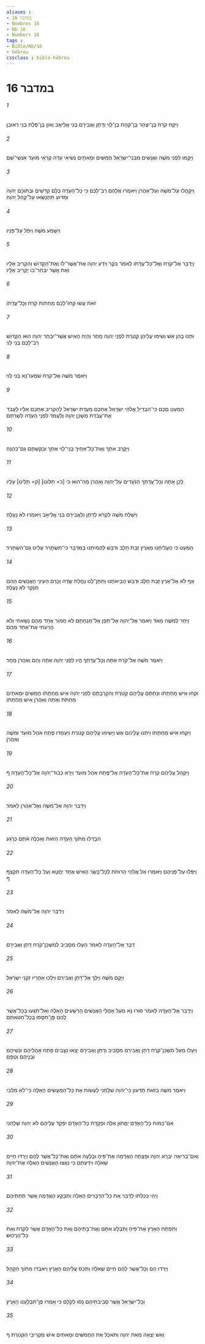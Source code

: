 ```yaml
---
aliases : 
- במדבר 16
- Nombres 16
- Nb 16
- Numbers 16
tags : 
- Bible/Nb/16
- hébreu
cssclass : bible-hébreu
---
```


# במדבר 16

###### 1
וַיִּקַּח קֹרַח בֶּן־יִצְהָר בֶּן־קְהָת בֶּן־לֵוִי וְדָתָן וַאֲבִירָם בְּנֵי אֱלִיאָב וְאֹון בֶּן־פֶּלֶת בְּנֵי רְאוּבֵן׃
###### 2
וַיָּקֻמוּ לִפְנֵי מֹשֶׁה וַאֲנָשִׁים מִבְּנֵי־יִשְׂרָאֵל חֲמִשִּׁים וּמָאתָיִם נְשִׂיאֵי עֵדָה קְרִאֵי מֹועֵד אַנְשֵׁי־שֵׁם׃
###### 3
וַיִּקָּהֲלוּ עַל־מֹשֶׁה וְעַל־אַהֲרֹן וַיֹּאמְרוּ אֲלֵהֶם רַב־לָכֶם כִּי כָל־הָעֵדָה כֻּלָּם קְדֹשִׁים וּבְתֹוכָם יְהוָה וּמַדּוּעַ תִּתְנַשְּׂאוּ עַל־קְהַל יְהוָה׃
###### 4
וַיִּשְׁמַע מֹשֶׁה וַיִּפֹּל עַל־פָּנָיו׃
###### 5
וַיְדַבֵּר אֶל־קֹרַח וְאֶל־כָּל־עֲדָתֹו לֵאמֹר בֹּקֶר וְיֹדַע יְהוָה אֶת־אֲשֶׁר־לֹו וְאֶת־הַקָּדֹושׁ וְהִקְרִיב אֵלָיו וְאֵת אֲשֶׁר יִבְחַר־בֹּו יַקְרִיב אֵלָיו׃
###### 6
זֹאת עֲשׂוּ קְחוּ־לָכֶם מַחְתֹּות קֹרַח וְכָל־עֲדָתֹו׃
###### 7
וּתְנוּ בָהֵן אֵשׁ וְשִׂימוּ עֲלֵיהֶן קְטֹרֶת לִפְנֵי יְהוָה מָחָר וְהָיָה הָאִישׁ אֲשֶׁר־יִבְחַר יְהוָה הוּא הַקָּדֹושׁ רַב־לָכֶם בְּנֵי לֵוִי׃
###### 8
וַיֹּאמֶר מֹשֶׁה אֶל־קֹרַח שִׁמְעוּ־נָא בְּנֵי לֵוִי׃
###### 9
הַמְעַט םִכֶּם כִּי־הִבְדִּיל אֱלֹהֵי יִשְׂרָאֵל אֶתְכֶם מֵעֲדַת יִשְׂרָאֵל לְהַקְרִיב אֶתְכֶם אֵלָיו לַעֲבֹד אֶת־עֲבֹדַת מִשְׁכַּן יְהוָה וְלַעֲמֹד לִפְנֵי הָעֵדָה לְשָׁרְתָם׃
###### 10
וַיַּקְרֵב אֹתְךָ וְאֶת־כָּל־אַחֶיךָ בְנֵי־לֵוִי אִתָּךְ וּבִקַּשְׁתֶּם גַּם־כְּהֻנָּה׃
###### 11
לָכֵן אַתָּה וְכָל־עֲדָתְךָ הַנֹּעָדִים עַל־יְהוָה וְאַהֲרֹן מַה־הוּא כִּי [כ= תִלֹּונוּ] [ק= תַלִּינוּ] עָלָיו׃
###### 12
וַיִּשְׁלַח מֹשֶׁה לִקְרֹא לְדָתָן וְלַאֲבִירָם בְּנֵי אֱלִיאָב וַיֹּאמְרוּ לֹא נַעֲלֶה׃
###### 13
הַמְעַט כִּי הֶעֱלִיתָנוּ מֵאֶרֶץ זָבַת חָלָב וּדְבַשׁ לַהֲמִיתֵנוּ בַּמִּדְבָּר כִּי־תִשְׂתָּרֵר עָלֵינוּ גַּם־הִשְׂתָּרֵר׃
###### 14
אַף לֹא אֶל־אֶרֶץ זָבַת חָלָב וּדְבַשׁ הֲבִיאֹתָנוּ וַתִּתֶּן־לָנוּ נַחֲלַת שָׂדֶה וָכָרֶם הַעֵינֵי הָאֲנָשִׁים הָהֵם תְּנַקֵּר לֹא נַעֲלֶה׃
###### 15
וַיִּחַר לְמֹשֶׁה מְאֹד וַיֹּאמֶר אֶל־יְהוָה אַל־תֵּפֶן אֶל־מִנְחָתָם לֹא חֲמֹור אֶחָד מֵהֶם נָשָׂאתִי וְלֹא הֲרֵעֹתִי אֶת־אַחַד מֵהֶם׃
###### 16
וַיֹּאמֶר מֹשֶׁה אֶל־קֹרַח אַתָּה וְכָל־עֲדָתְךָ הֱיוּ לִפְנֵי יְהוָה אַתָּה וָהֵם וְאַהֲרֹן מָחָר׃
###### 17
וּקְחוּ אִישׁ מַחְתָּתֹו וּנְתַתֶּם עֲלֵיהֶם קְטֹרֶת וְהִקְרַבְתֶּם לִפְנֵי יְהוָה אִישׁ מַחְתָּתֹו חֲמִשִּׁים וּמָאתַיִם מַחְתֹּת וְאַתָּה וְאַהֲרֹן אִישׁ מַחְתָּתֹו׃
###### 18
וַיִּקְחוּ אִישׁ מַחְתָּתֹו וַיִּתְּנוּ עֲלֵיהֶם אֵשׁ וַיָּשִׂימוּ עֲלֵיהֶם קְטֹרֶת וַיַּעַמְדוּ פֶּתַח אֹהֶל מֹועֵד וּמֹשֶׁה וְאַהֲרֹן׃
###### 19
וַיַּקְהֵל עֲלֵיהֶם קֹרַח אֶת־כָּל־הָעֵדָה אֶל־פֶּתַח אֹהֶל מֹועֵד וַיֵּרָא כְבֹוד־יְהוָה אֶל־כָּל־הָעֵדָה׃ ף
###### 20
וַיְדַבֵּר יְהוָה אֶל־מֹשֶׁה וְאֶל־אַהֲרֹן לֵאמֹר׃
###### 21
הִבָּדְלוּ מִתֹּוךְ הָעֵדָה הַזֹּאת וַאַכַלֶּה אֹתָם כְּרָגַע׃
###### 22
וַיִּפְּלוּ עַל־פְּנֵיהֶם וַיֹּאמְרוּ אֵל אֱלֹהֵי הָרוּחֹת לְכָל־בָּשָׂר הָאִישׁ אֶחָד יֶחֱטָא וְעַל כָּל־הָעֵדָה תִּקְצֹף׃ ף
###### 23
וַיְדַבֵּר יְהוָה אֶל־מֹשֶׁה לֵּאמֹר׃
###### 24
דַּבֵּר אֶל־הָעֵדָה לֵאמֹר הֵעָלוּ מִסָּבִיב לְמִשְׁכַּן־קֹרַח דָּתָן וַאֲבִירָם׃
###### 25
וַיָּקָם מֹשֶׁה וַיֵּלֶךְ אֶל־דָּתָן וַאֲבִירָם וַיֵּלְכוּ אַחֲרָיו זִקְנֵי יִשְׂרָאֵל׃
###### 26
וַיְדַבֵּר אֶל־הָעֵדָה לֵאמֹר סוּרוּ נָא מֵעַל אָהֳלֵי הָאֲנָשִׁים הָרְשָׁעִים הָאֵלֶּה וְאַל־תִּגְּעוּ בְּכָל־אֲשֶׁר לָהֶם פֶּן־תִּסָּפוּ בְּכָל־חַטֹּאתָם׃
###### 27
וַיֵּעָלוּ מֵעַל מִשְׁכַּן־קֹרֶח דָּתָן וַאֲבִירָם מִסָּבִיב וְדָתָן וַאֲבִירָם יָצְאוּ נִצָּבִים פֶּתַח אָהֳלֵיהֶם וּנְשֵׁיהֶם וּבְנֵיהֶם וְטַפָּם׃
###### 28
וַיֹּאמֶר מֹשֶׁה בְּזֹאת תֵּדְעוּן כִּי־יְהוָה שְׁלָחַנִי לַעֲשֹׂות אֵת כָּל־הַמַּעֲשִׂים הָאֵלֶּה כִּי־לֹא מִלִּבִּי׃
###### 29
אִם־כְּמֹות כָּל־הָאָדָם יְמֻתוּן אֵלֶּה וּפְקֻדַּת כָּל־הָאָדָם יִפָּקֵד עֲלֵיהֶם לֹא יְהוָה שְׁלָחָנִי׃
###### 30
וְאִם־בְּרִיאָה יִבְרָא יְהוָה וּפָצְתָה הָאֲדָמָה אֶת־פִּיהָ וּבָלְעָה אֹתָם וְאֶת־כָּל־אֲשֶׁר לָהֶם וְיָרְדוּ חַיִּים שְׁאֹלָה וִידַעְתֶּם כִּי נִאֲצוּ הָאֲנָשִׁים הָאֵלֶּה אֶת־יְהוָה׃
###### 31
וַיְהִי כְּכַלֹּתֹו לְדַבֵּר אֵת כָּל־הַדְּבָרִים הָאֵלֶּה וַתִּבָּקַע הָאֲדָמָה אֲשֶׁר תַּחְתֵּיהֶם׃
###### 32
וַתִּפְתַּח הָאָרֶץ אֶת־פִּיהָ וַתִּבְלַע אֹתָם וְאֶת־בָּתֵּיהֶם וְאֵת כָּל־הָאָדָם אֲשֶׁר לְקֹרַח וְאֵת כָּל־הָרֲכוּשׁ׃
###### 33
וַיֵּרְדוּ הֵם וְכָל־אֲשֶׁר לָהֶם חַיִּים שְׁאֹלָה וַתְּכַס עֲלֵיהֶם הָאָרֶץ וַיֹּאבְדוּ מִתֹּוךְ הַקָּהָל׃
###### 34
וְכָל־יִשְׂרָאֵל אֲשֶׁר סְבִיבֹתֵיהֶם נָסוּ לְקֹלָם כִּי אָמְרוּ פֶּן־תִּבְלָעֵנוּ הָאָרֶץ׃
###### 35
וְאֵשׁ יָצְאָה מֵאֵת יְהוָה וַתֹּאכַל אֵת הַחֲמִשִּׁים וּמָאתַיִם אִישׁ מַקְרִיבֵי הַקְּטֹרֶת׃ ף
